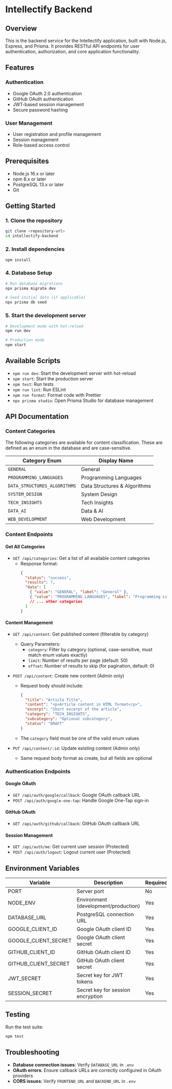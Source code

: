 # Intellectify Backend

## Overview
This is the backend service for the Intellectify application, built with Node.js, Express, and Prisma. It provides RESTful API endpoints for user authentication, authorization, and core application functionality.

## Features

### Authentication
- Google OAuth 2.0 authentication
- GitHub OAuth authentication
- JWT-based session management
- Secure password hashing

### User Management
- User registration and profile management
- Session management
- Role-based access control

## Prerequisites

- Node.js 16.x or later
- npm 8.x or later
- PostgreSQL 13.x or later
- Git

## Getting Started

### 1. Clone the repository
```bash
git clone <repository-url>
cd intellectify-backend
```

### 2. Install dependencies
```bash
npm install
```

### 4. Database Setup
```bash
# Run database migrations
npx prisma migrate dev

# Seed initial data (if applicable)
npx prisma db seed
```

### 5. Start the development server
```bash
# Development mode with hot-reload
npm run dev

# Production mode
npm start
```

## Available Scripts

- `npm run dev`: Start the development server with hot-reload
- `npm start`: Start the production server
- `npm test`: Run tests
- `npm run lint`: Run ESLint
- `npm run format`: Format code with Prettier
- `npx prisma studio`: Open Prisma Studio for database management

## API Documentation

### Content Categories

The following categories are available for content classification. These are defined as an enum in the database and are case-sensitive.

| Category Enum | Display Name |
|--------------|-------------|
| `GENERAL` | General |
| `PROGRAMMING_LANGUAGES` | Programming Languages |
| `DATA_STRUCTURES_ALGORITHMS` | Data Structures & Algorithms |
| `SYSTEM_DESIGN` | System Design |
| `TECH_INSIGHTS` | Tech Insights |
| `DATA_AI` | Data & AI |
| `WEB_DEVELOPMENT` | Web Development |

### Content Endpoints

#### Get All Categories
- `GET /api/categories`: Get a list of all available content categories
  - Response format:
    ```json
    {
      "status": "success",
      "results": 7,
      "data": [
        { "value": "GENERAL", "label": "General" },
        { "value": "PROGRAMMING_LANGUAGES", "label": "Programming Languages" },
        // ... other categories
      ]
    }
    ```

#### Content Management
- `GET /api/content`: Get published content (filterable by category)
  - Query Parameters:
    - `category`: Filter by category (optional, case-sensitive, must match enum values exactly)
    - `limit`: Number of results per page (default: 50)
    - `offset`: Number of results to skip (for pagination, default: 0)

- `POST /api/content`: Create new content (Admin only)
  - Request body should include:
    ```json
    {
      "title": "Article Title",
      "content": "<p>Article content in HTML format</p>",
      "excerpt": "Short excerpt of the article",
      "category": "TECH_INSIGHTS",
      "subcategory": "Optional subcategory",
      "status": "DRAFT"
    }
    ```
  - The `category` field must be one of the valid enum values

- `PUT /api/content/:id`: Update existing content (Admin only)
  - Same request body format as create, but all fields are optional

### Authentication Endpoints

#### Google OAuth
- `GET /api/auth/google/callback`: Google OAuth callback URL
- `POST /api/auth/google-one-tap`: Handle Google One-Tap sign-in

#### GitHub OAuth
- `GET /api/auth/github/callback`: GitHub OAuth callback URL

#### Session Management
- `GET /api/auth/me`: Get current user session (Protected)
- `POST /api/auth/logout`: Logout current user (Protected)

## Environment Variables

| Variable | Description | Required | Default |
|----------|-------------|----------|---------|
| PORT | Server port | No | 3000 |
| NODE_ENV | Environment (development/production) | Yes | - |
| DATABASE_URL | PostgreSQL connection URL | Yes | - |
| GOOGLE_CLIENT_ID | Google OAuth client ID | Yes | - |
| GOOGLE_CLIENT_SECRET | Google OAuth client secret | Yes | - |
| GITHUB_CLIENT_ID | GitHub OAuth client ID | Yes | - |
| GITHUB_CLIENT_SECRET | GitHub OAuth client secret | Yes | - |
| JWT_SECRET | Secret key for JWT tokens | Yes | - |
| SESSION_SECRET | Secret key for session encryption | Yes | - |

## Testing

Run the test suite:
```bash
npm test
```

## Troubleshooting

- **Database connection issues**: Verify `DATABASE_URL` in `.env`
- **OAuth errors**: Ensure callback URLs are correctly configured in OAuth providers
- **CORS issues**: Verify `FRONTEND_URL` and `BACKEND_URL` in `.env`
